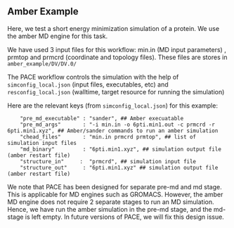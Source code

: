 ## Amber Example

Here, we test a short energy minimization simulation of a protein. We use the amber MD engine for this task.

We have used 3 input files for this workflow: min.in (MD input parameters) , prmtop and prmcrd (coordinate and topology files). These files are stores in `amber_example/DV/DV.0/`

The PACE workflow controls the simulation with the help of `simconfig_local.json` (input files, executables, etc) and `resconfig_local.json` (walltime, target resource for running the simulation)

Here are the relevant keys (from `simconfig_local.json`) for this example:


```
    "pre_md_executable" : "sander", ## Amber execuatable
    "pre_md_args"       : "-i min.in -o 6pti.min1.out -c prmcrd -r 6pti.min1.xyz", ## Amber/sander commands to run an amber simulation
    "chead_files"       : "min.in prmcrd prmtop", ## list of simulation input files
    "md_binary"         : "6pti.min1.xyz", ## simulation output file (amber restart file)
    "structure_in"     :  "prmcrd", ## simulation input file 
    "structure_out"     : "6pti.min1.xyz" ## simulation output file (amber restart file)
```

We note that PACE has been designed for separate pre-md and md stage. This is applicable for MD engines such as GROMACS. However, the amber MD engine does
not require 2 separate stages to run an MD simulation. Hence, we have run the amber simulation in the pre-md stage, and the md-stage is left empty. In future versions 
of PACE, we will fix this design issue. 
